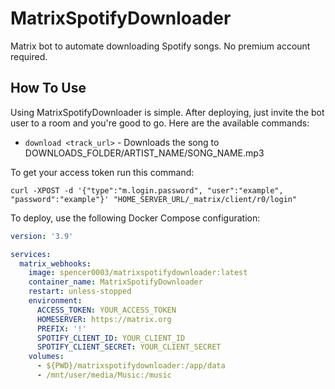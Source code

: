 # MatrixSpotifyDownloader
Matrix bot to automate downloading Spotify songs. No premium account required.

## How To Use
Using MatrixSpotifyDownloader is simple. After deploying, just invite the bot user to a room and you're good to go. Here are the available commands:

* `download <track_url>` - Downloads the song to DOWNLOADS_FOLDER/ARTIST_NAME/SONG_NAME.mp3

To get your access token run this command:
```
curl -XPOST -d '{"type":"m.login.password", "user":"example", "password":"example"}' "HOME_SERVER_URL/_matrix/client/r0/login"
```

To deploy, use the following Docker Compose configuration:
```yml
version: '3.9'

services:
  matrix_webhooks:
    image: spencer0003/matrixspotifydownloader:latest
    container_name: MatrixSpotifyDownloader
    restart: unless-stopped
    environment:
      ACCESS_TOKEN: YOUR_ACCESS_TOKEN
      HOMESERVER: https://matrix.org
      PREFIX: '!'
      SPOTIFY_CLIENT_ID: YOUR_CLIENT_ID
      SPOTIFY_CLIENT_SECRET: YOUR_CLIENT_SECRET
    volumes:
      - ${PWD}/matrixspotifydownloader:/app/data
      - /mnt/user/media/Music:/music
```